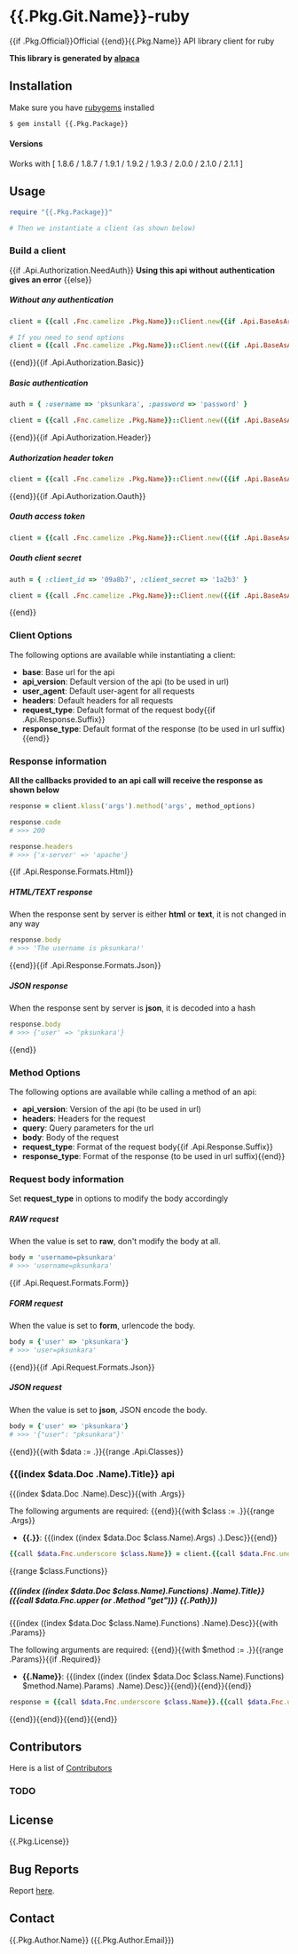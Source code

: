 # {{.Pkg.Git.Name}}-ruby

{{if .Pkg.Official}}Official {{end}}{{.Pkg.Name}} API library client for ruby

__This library is generated by [alpaca](https://github.com/pksunkara/alpaca)__

## Installation

Make sure you have [rubygems](https://rubygems.org) installed

```bash
$ gem install {{.Pkg.Package}}
```

#### Versions

Works with [ 1.8.6 / 1.8.7 / 1.9.1 / 1.9.2 / 1.9.3 / 2.0.0 / 2.1.0 / 2.1.1 ]

## Usage

```ruby
require "{{.Pkg.Package}}"

# Then we instantiate a client (as shown below)
```

### Build a client
{{if .Api.Authorization.NeedAuth}}
__Using this api without authentication gives an error__
{{else}}
##### Without any authentication

```ruby
client = {{call .Fnc.camelize .Pkg.Name}}::Client.new{{if .Api.BaseAsArg}}('{{.Api.Base}}'){{end}}

# If you need to send options
client = {{call .Fnc.camelize .Pkg.Name}}::Client.new({{if .Api.BaseAsArg}}'{{.Api.Base}}', {{end}}{}, client_options)
```
{{end}}{{if .Api.Authorization.Basic}}
##### Basic authentication

```ruby
auth = { :username => 'pksunkara', :password => 'password' }

client = {{call .Fnc.camelize .Pkg.Name}}::Client.new({{if .Api.BaseAsArg}}'{{.Api.Base}}', {{end}}auth, client_options)
```
{{end}}{{if .Api.Authorization.Header}}
##### Authorization header token

```ruby
client = {{call .Fnc.camelize .Pkg.Name}}::Client.new({{if .Api.BaseAsArg}}'{{.Api.Base}}', {{end}}{{if .Api.Authorization.Oauth}}{:http_header => '1a2b3'}{{else}}'1a2b3'{{end}}, client_options)
```
{{end}}{{if .Api.Authorization.Oauth}}
##### Oauth access token

```ruby
client = {{call .Fnc.camelize .Pkg.Name}}::Client.new({{if .Api.BaseAsArg}}'{{.Api.Base}}', {{end}}'1a2b3', client_options)
```

##### Oauth client secret

```ruby
auth = { :client_id => '09a8b7', :client_secret => '1a2b3' }

client = {{call .Fnc.camelize .Pkg.Name}}::Client.new({{if .Api.BaseAsArg}}'{{.Api.Base}}', {{end}}auth, client_options)
```
{{end}}
### Client Options

The following options are available while instantiating a client:

 * __base__: Base url for the api
 * __api_version__: Default version of the api (to be used in url)
 * __user_agent__: Default user-agent for all requests
 * __headers__: Default headers for all requests
 * __request_type__: Default format of the request body{{if .Api.Response.Suffix}}
 * __response_type__: Default format of the response (to be used in url suffix){{end}}

### Response information

__All the callbacks provided to an api call will receive the response as shown below__

```ruby
response = client.klass('args').method('args', method_options)

response.code
# >>> 200

response.headers
# >>> {'x-server' => 'apache'}
```
{{if .Api.Response.Formats.Html}}
##### HTML/TEXT response

When the response sent by server is either __html__ or __text__, it is not changed in any way

```ruby
response.body
# >>> 'The username is pksunkara!'
```
{{end}}{{if .Api.Response.Formats.Json}}
##### JSON response

When the response sent by server is __json__, it is decoded into a hash

```ruby
response.body
# >>> {'user' => 'pksunkara'}
```
{{end}}
### Method Options

The following options are available while calling a method of an api:

 * __api_version__: Version of the api (to be used in url)
 * __headers__: Headers for the request
 * __query__: Query parameters for the url
 * __body__: Body of the request
 * __request_type__: Format of the request body{{if .Api.Response.Suffix}}
 * __response_type__: Format of the response (to be used in url suffix){{end}}

### Request body information

Set __request_type__ in options to modify the body accordingly

##### RAW request

When the value is set to __raw__, don't modify the body at all.

```ruby
body = 'username=pksunkara'
# >>> 'username=pksunkara'
```
{{if .Api.Request.Formats.Form}}
##### FORM request

When the value is set to __form__, urlencode the body.

```ruby
body = {'user' => 'pksunkara'}
# >>> 'user=pksunkara'
```
{{end}}{{if .Api.Request.Formats.Json}}
##### JSON request

When the value is set to __json__, JSON encode the body.

```ruby
body = {'user' => 'pksunkara'}
# >>> '{"user": "pksunkara"}'
```
{{end}}{{with $data := .}}{{range .Api.Classes}}
### {{(index $data.Doc .Name).Title}} api

{{(index $data.Doc .Name).Desc}}{{with .Args}}

The following arguments are required:
{{end}}{{with $class := .}}{{range .Args}}
 * __{{.}}__: {{(index ((index $data.Doc $class.Name).Args) .).Desc}}{{end}}

```ruby
{{call $data.Fnc.underscore $class.Name}} = client.{{call $data.Fnc.underscore $class.Name}}({{call $data.Fnc.prnt.ruby ((index $data.Doc $class.Name).Args) ", " false}})
```
{{range $class.Functions}}
##### {{(index ((index $data.Doc $class.Name).Functions) .Name).Title}} ({{call $data.Fnc.upper (or .Method "get")}} {{.Path}})

{{(index ((index $data.Doc $class.Name).Functions) .Name).Desc}}{{with .Params}}

The following arguments are required:
{{end}}{{with $method := .}}{{range .Params}}{{if .Required}}
 * __{{.Name}}__: {{(index ((index ((index $data.Doc $class.Name).Functions) $method.Name).Params) .Name).Desc}}{{end}}{{end}}{{end}}

```ruby
response = {{call $data.Fnc.underscore $class.Name}}.{{call $data.Fnc.underscore .Name}}({{call $data.Fnc.prnt.ruby ((index ((index $data.Doc $class.Name).Functions) .Name).Params) ", " true}}options)
```
{{end}}{{end}}{{end}}{{end}}
## Contributors
Here is a list of [Contributors](https://{{.Pkg.Git.Site}}/{{.Pkg.Git.User}}/{{.Pkg.Git.Name}}-ruby/contributors)

### TODO

## License
{{.Pkg.License}}

## Bug Reports
Report [here](https://{{.Pkg.Git.Site}}/{{.Pkg.Git.User}}/{{.Pkg.Git.Name}}-ruby/issues).

## Contact
{{.Pkg.Author.Name}} ({{.Pkg.Author.Email}})
